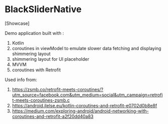 # BlackSliderNative
[Showcase]

Demo application built with :
  1. Kotlin
  2. coroutines in viewModel to emulate slower data fetching and displaying shimmering layout
  3. shimmering layout for UI placeholder
  4. MVVM
  5. coroutines with Retrofit
  
  Used info from:
 1. https://zsmb.co/retrofit-meets-coroutines/?utm_source=facebook.com&utm_medium=social&utm_campaign=retrofit-meets-coroutines-zsmb.c
 2. https://android.jlelse.eu/kotlin-coroutines-and-retrofit-e0702d0b8e8f
 3. https://medium.com/exploring-android/android-networking-with-coroutines-and-retrofit-a2f20dd40a83
